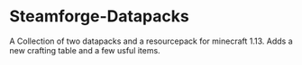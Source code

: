 # Steamforge-Datapacks
A Collection of two datapacks and a resourcepack for minecraft 1.13. Adds a new crafting table and a few usful items.
